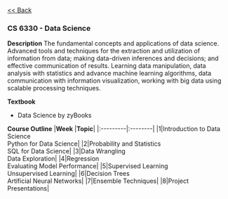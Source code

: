 [<< Back](../ReadMe.md)

### CS 6330 - Data Science

**Description**
The fundamental concepts and applications of data science. Advanced tools and techniques for the extraction and utilization of information from data; making data-driven inferences and decisions; and effective communication of results. Learning data manipulation, data analysis with statistics and advance machine learning algorithms, data communication with information visualization, working with big data using scalable processing techniques.

**Textbook**
- Data Science by zyBooks

**Course Outline**
|**Week**  |**Topic**|
|:---------|:--------|
|1|Introduction to Data Science<br/>Python for Data Science|
|2|Probability and Statistics<br/></li>SQL for Data Science</ul>|
|3|Data Wrangling<br/>Data Exploration|
|4|Regression<br/>Evaluating Model Performance|
|5|Supervised Learning<br/>Unsupervised Learning|
|6|Decision Trees<br/>Artificial Neural Networks|
|7|Ensemble Techniques|
|8|Project Presentations|